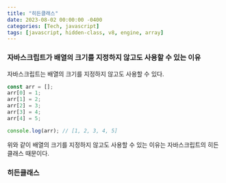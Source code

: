 ```yaml
---
title: "히든클래스"
date: 2023-08-02 00:00:00 -0400
categories: [Tech, javascript]
tags: [javascript, hidden-class, v8, engine, array]
---
```


### 자바스크립트가 배열의 크기를 지정하지 않고도 사용할 수 있는 이유

자바스크립트는 배열의 크기를 지정하지 않고도 사용할 수 있다.

```javascript
const arr = [];
arr[0] = 1;
arr[1] = 2;
arr[2] = 3;
arr[3] = 4;
arr[4] = 5;

console.log(arr); // [1, 2, 3, 4, 5]
```

위와 같이 배열의 크기를 지정하지 않고도 사용할 수 있는 이유는 자바스크립트의 히든클래스 때문이다.

### 히든클래스
